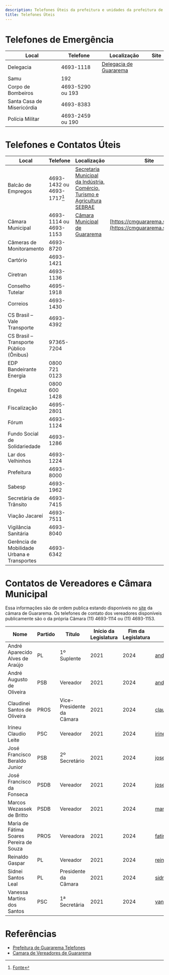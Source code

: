 ```yaml
---
description: Telefones Úteis da prefeitura e unidades da prefeitura de Guararema
title: Telefones Úteis
---
```


# Telefones de Emergência

| Local                                       | Telefone        | Localização | Site        |
| ------------------------------------------- | --------------- | ------------|-------------|
| Delegacia                                   | 4693-1118       | [Delegacia de Guararema](https://goo.gl/maps/hDGVNxogvxhyZWaN6)
| Samu                                        | 192             |
| Corpo de Bombeiros                          | 4693-5290 ou 193 |
| Santa Casa de Misericórdia                  | 4693-8383       |
| Polícia Militar                             | 4693-2459 ou 190 |

# Telefones e Contatos Úteis

| Local                                       | Telefone        | Localização | Site        |
| ------------------------------------------- | --------------- | ------------|-------------|
| Balcão de Empregos                          | 4693-1432 ou 4693-1717[^1] | [Secretaria Municipal da Indústria, Comércio, Turismo e Agricultura SEBRAE](https://goo.gl/maps/LtoV43p8anj3ATbi6)
| Câmara Municipal                            | 4693-1114 ou 4693-1153      | [Câmara Municipal de Guararema](https://goo.gl/maps/bY83RbCNL7SZUvJH6)| [https://cmguararema.sp.gov.br/](https://cmguararema.sp.gov.br/)|
| Câmeras de Monitoramento                    | 4693-8720       | 
| Cartório                                    | 4693-1421       |
| Ciretran                                    | 4693-1136       |
| Conselho Tutelar                            | 4695-1918       |
| Correios                                    | 4693-1430       |
| CS Brasil – Vale Transporte                 | 4693-4392       |
| CS Brasil – Transporte Público (Ônibus)     | 97365-7204      |
| EDP Bandeirante Energia                     | 0800 721 0123   |
| Engeluz                                     | 0800 600 1428   |
| Fiscalização                                | 4695-2801       |
| Fórum                                       | 4693-1124       |
| Fundo Social de Solidariedade               | 4693-1286       |
| Lar dos Velhinhos                           | 4693-1224       |
| Prefeitura                                  | 4693-8000       |
| Sabesp                                      | 4693-1962       |
| Secretária de Trânsito                      | 4693-7415       |
| Viação Jacareí                              | 4693-7511       |
| Vigilância Sanitária                        | 4693-8040       |
| Gerência de Mobilidade Urbana e Transportes | 4693-6342       |


# Contatos de Vereadores e Câmara Municipal

Essa informações são de ordem publica estando disponíveis no [site](https://cmguararema.sp.gov.br/vereadores/) da câmara de Guararema. Os telefones de contato dos vereadores disponíveis publicamente são o da própria Câmara (11) 4693-1114 ou (11) 4693-1153.

| Nome                                    | Partido | Título                    | Início da Legislatura | Fim da Legislatura | Email                                                                                                                                                                       |
| --------------------------------------- | ------- | ------------------------- | --------------------- | ------------------ | --------------------------------------------------------------------------------------------------------------------------------------------------------------------------- |
| André Aparecido Alves de Araújo         | PL      | 1º Suplente               | 2021                  | 2024               | [andre.araujo@cmguararema.sp.gov.br](mailto:andre.araujo@cmguararema.sp.gov.br?subject=Contato%20via%20website%20da%20C%C3%A2mara%20Municipal%20de%20Guararema)             |
| André Augusto de Oliveira               | PSB     | Vereador                  | 2021                  | 2024               | [andre.oliveira@cmguararema.sp.gov.br](mailto:andre.oliveira@cmguararema.sp.gov.br?subject=Contato%20via%20website%20da%20C%C3%A2mara%20Municipal%20de%20Guararema)         |
| Claudinei Santos de Oliveira            | PROS    | Vice-Presidente da Câmara | 2021                  | 2024               | [claudinei.oliveira@cmguararema.sp.gov.br](mailto:claudinei.oliveira@cmguararema.sp.gov.br?subject=Contato%20via%20website%20da%20C%C3%A2mara%20Municipal%20de%20Guararema) |
| Irineu Claudio Leite                    | PSC     | Vereador                  | 2021                  | 2024               | [irineu@cmguararema.sp.gov.br](mailto:irineu@cmguararema.sp.gov.br?subject=Contato%20via%20website%20da%20C%C3%A2mara%20Municipal%20de%20Guararema)                         |
| José Francisco Beraldo Junior           | PSB     | 2º Secretário             | 2021                  | 2024               | [jose.beraldo@cmguararema.sp.gov.br](mailto:jose.beraldo@cmguararema.sp.gov.br?subject=Contato%20via%20website%20da%20C%C3%A2mara%20Municipal%20de%20Guararema)             |
| José Francisco da Fonseca               | PSDB    | Vereador                  | 2021                  | 2024               | [jose.francisco@cmguararema.sp.gov.br](mailto:jose.francisco@cmguararema.sp.gov.br?subject=Contato%20via%20website%20da%20C%C3%A2mara%20Municipal%20de%20Guararema)         |
| Marcos Wezassek de Britto               | PSDB    | Vereador                  | 2021                  | 2024               | [marcosbritto@mwbritto.com](mailto:marcosbritto@mwbritto.com?subject=Contato%20via%20website%20da%20C%C3%A2mara%20Municipal%20de%20Guararema)                               |
| Maria de Fátima Soares Pereira de Souza | PROS    | Vereadora                 | 2021                  | 2024               | [fatinha8089@hotmail.com](mailto:fatinha8089@hotmail.com?subject=Contato%20via%20website%20da%20C%C3%A2mara%20Municipal%20de%20Guararema)                                   |
| Reinaldo Gaspar                         | PL      | Vereador                  | 2021                  | 2024               | [reinaldo.gaspar@cmguararema.sp.gov.br](mailto:reinaldo.gaspar@cmguararema.sp.gov.br?subject=Contato%20via%20website%20da%20C%C3%A2mara%20Municipal%20de%20Guararema)       |
| Sidnei Santos Leal                      | PL      | Presidente da Câmara      | 2021                  | 2024               | [sidneileal@ig.com.br](mailto:sidneileal@ig.com.br?subject=Contato%20via%20website%20da%20C%C3%A2mara%20Municipal%20de%20Guararema)                                         |
| Vanessa Martins dos Santos              | PSC     | 1ª Secretária             | 2021                  | 2024               | [vanessa.martins@cmguararema.sp.gov.br](mailto:vanessa.martins@cmguararema.sp.gov.br?subject=Contato%20via%20website%20da%20C%C3%A2mara%20Municipal%20de%20Guararema)       |






# Referências

- [Prefeitura de Guararema Telefones](http://www.guararema.sp.gov.br/446/telefones+teis/)
- [Camara de Vereadores de Guararema](https://cmguararema.sp.gov.br/vereadores/)
[^1]: [Fonte](https://www.leiaogazeta.com.br/guararema-tem-33-vagas-de-emprego-disponiveis/) 